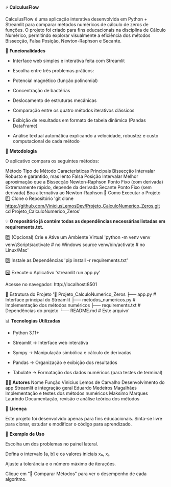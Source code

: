 ⚡ **CalculusFlow**

CalculusFlow é uma aplicação interativa desenvolvida em Python + Streamlit para comparar métodos numéricos de cálculo de zeros de funções.
O projeto foi criado para fins educacionais na disciplina de Cálculo Numérico, permitindo explorar visualmente a eficiência dos métodos Bissecção, Falsa Posição, Newton-Raphson e Secante.

🧩 **Funcionalidades**

- Interface web simples e interativa feita com Streamlit

- Escolha entre três problemas práticos:

- Potencial magnético (função polinomial)

- Concentração de bactérias

- Deslocamento de estruturas mecânicas

- Comparação entre os quatro métodos iterativos clássicos

- Exibição de resultados em formato de tabela dinâmica (Pandas DataFrame)

- Análise textual automática explicando a velocidade, robustez e custo computacional de cada método

🧠 **Metodologia**

O aplicativo compara os seguintes métodos:

Método	Tipo de Método	Características Principais
Bissecção	Intervalar	Robusto e garantido, mas lento
Falsa Posição	Intervalar	Melhor aproximação que a Bissecção
Newton-Raphson	Ponto Fixo (com derivada)	Extremamente rápido, depende da derivada
Secante	Ponto Fixo (sem derivada)	Boa alternativa ao Newton-Raphson
🚀 Como Executar o Projeto
1️⃣ Clone o Repositório
'git clone https://github.com/ViniciusLemosDev/Projeto_CalculoNumerico_Zeros.git
cd Projeto_CalculoNumerico_Zeros'


💡 **O repositório já contém todas as dependências necessárias listadas em requirements.txt.**

2️⃣ (Opcional) Crie e Ative um Ambiente Virtual
'python -m venv venv
venv\Scripts\activate   # no Windows
source venv/bin/activate  # no Linux/Mac'

3️⃣ Instale as Dependências
'pip install -r requirements.txt'

4️⃣ Execute o Aplicativo
'streamlit run app.py'


Acesse no navegador: http://localhost:8501

📂 Estrutura do Projeto
'📁 Projeto_CalculoNumerico_Zeros
├── app.py                # Interface principal do Streamlit
├── metodos_numericos.py  # Implementação dos métodos numéricos
├── requirements.txt      # Dependências do projeto
└── README.md             # Este arquivo'

📊 **Tecnologias Utilizadas**

- Python 3.11+

- Streamlit → Interface web interativa

- Sympy → Manipulação simbólica e cálculo de derivadas

- Pandas → Organização e exibição dos resultados

- Tabulate → Formatação dos dados numéricos (para testes de terminal)

👨‍💻 **Autores**
Nome	Função
Vinicius Lemos de Carvalho	Desenvolvimento do app Streamlit e integração geral
Eduardo Medeiros Magalhães	Implementação e testes dos métodos numéricos
Maksimo Marques Laurindo  	Documentação, revisão e análise teórica dos métodos

📘 **Licença**

Este projeto foi desenvolvido apenas para fins educacionais.
Sinta-se livre para clonar, estudar e modificar o código para aprendizado.

🧩 **Exemplo de Uso**

Escolha um dos problemas no painel lateral.

Defina o intervalo [a, b] e os valores iniciais x₀, x₁.

Ajuste a tolerância e o número máximo de iterações.

Clique em "🚀 Comparar Métodos" para ver o desempenho de cada algoritmo.
